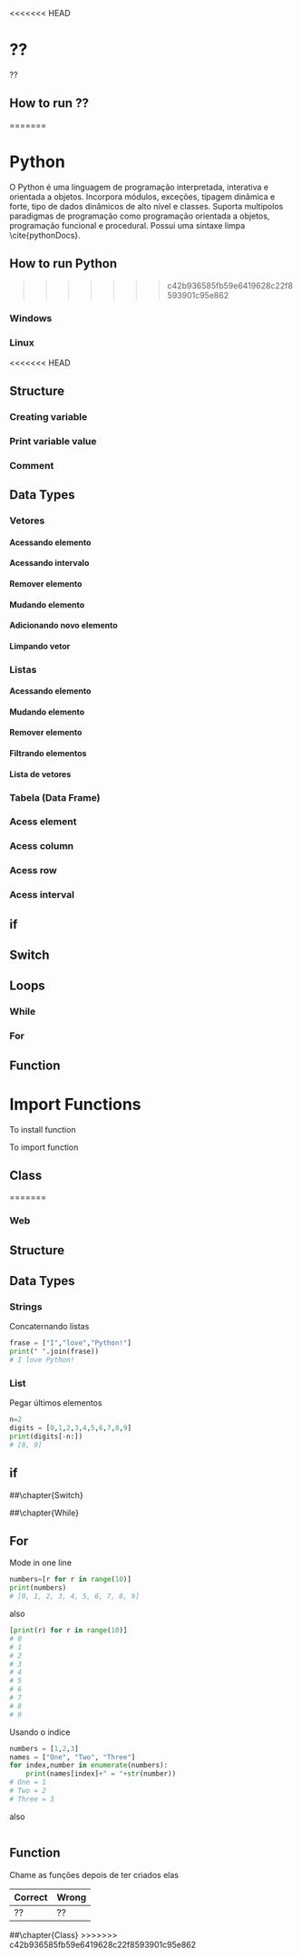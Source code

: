 <<<<<<< HEAD
# <span id="language-name">??</span>

<p id="intro">??</p>

## How to run <span id="language-name">??</span>
=======

# Python

O Python é uma linguagem de programação interpretada, interativa e orientada a objetos. Incorpora módulos, exceções, tipagem dinâmica e forte, tipo de dados  dinâmicos de alto nível e classes. Suporta multipolos paradigmas de programação como programação orientada a objetos, programação funcional e procedural. Possui uma sintaxe limpa \cite{pythonDocs}.

## How to run Python
>>>>>>> c42b936585fb59e6419628c22f8593901c95e862

### Windows

### Linux
<<<<<<< HEAD

## Structure

### Creating variable

### Print variable value

### Comment

## Data Types
### Vetores
#### Acessando elemento
#### Acessando intervalo
#### Remover elemento
#### Mudando elemento
#### Adicionando novo elemento
#### Limpando vetor

### Listas 
#### Acessando elemento
#### Mudando elemento
#### Remover elemento
#### Filtrando elementos
#### Lista de vetores

### Tabela (Data Frame)
### Acess element
### Acess column
### Acess row
### Acess interval

## if

## Switch

## Loops

### While


### For

## Function

# Import Functions

To install function 

To import function

## Class


=======
### Web

## Structure

## Data Types
### Strings
Concaternando listas
```python
frase = ["I","love","Python!"]
print(" ".join(frase))
# I love Python!
```
### List
Pegar últimos elementos
```python
n=2
digits = [0,1,2,3,4,5,6,7,8,9]
print(digits[-n:])
# [8, 9]
```
## if 

##\chapter{Switch}

##\chapter{While}

## For
Mode in one line
````python
numbers=[r for r in range(10)]
print(numbers)
# [0, 1, 2, 3, 4, 5, 6, 7, 8, 9]
````
also
````python
[print(r) for r in range(10)]
# 0
# 1
# 2
# 3
# 4
# 5
# 6
# 7
# 8
# 9
````

Usando o indice
````python
numbers = [1,2,3]
names = ["One", "Two", "Three"]
for index,number in enumerate(numbers):
    print(names[index]+" = "+str(number))
# One = 1
# Two = 2
# Three = 3
````
also
````python

````
## Function
Chame as funções depois de ter criados elas
<table>
<thead>
  <tr>
    <th>Correct</th>
    <th>Wrong</th>
  </tr>
</thead>
<tbody>
  <tr>
    <td><span id = function1C>??<span></td>
    <td><span id = function1Ws>??<span></td>
  </tr>
</tbody>
</table>
##\chapter{Class}
>>>>>>> c42b936585fb59e6419628c22f8593901c95e862

